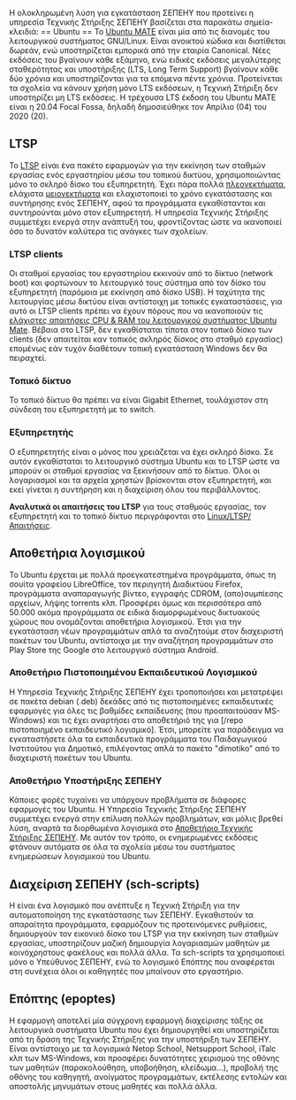 Η ολοκληρωμένη λύση για εγκατάσταση ΣΕΠΕΗΥ που προτείνει η υπηρεσία
Τεχνικής Στήριξης ΣΕΠΕΗΥ βασίζεται στα παρακάτω σημεία-κλειδιά:
\== Ubuntu == Το [Ubuntu MATE](https://ubuntu-mate.org/) είναι μία από
τις διανομές του λειτουργικού συστήματος GNU/Linux. Είναι ανοικτού
κώδικα και διατίθεται δωρεάν, ενώ υποστηρίζεται εμπορικά από την
εταιρία Canonical. Νέες εκδόσεις του βγαίνουν κάθε εξάμηνο, ενώ
ειδικές εκδόσεις μεγαλύτερης σταθερότητας και υποστήριξης (LTS,
Long Term Support) βγαίνουν κάθε δύο χρόνια και υποστηρίζονται για τα
επόμενα πέντε χρόνια. Προτείνεται τα σχολεία να κάνουν χρήση μόνο LTS
εκδόσεων, η Τεχνική Στήριξη δεν υποστηρίζει μη LTS εκδόσεις. Η τρέχουσα
LTS έκδοση του Ubuntu MATE είναι η 20.04 Focal Fossa, δηλαδή
δημοσιεύθηκε τον Απρίλιο (04) του 2020 (20).

## LTSP

Το [LTSP](https://ltsp.org) είναι ένα πακέτο εφαρμογών για την εκκίνηση
των σταθμών εργασίας ενός εργαστηρίου μέσω του τοπικού δικτύου,
χρησιμοποιώντας μόνο το σκληρό δίσκο του εξυπηρετητή. Έχει πάρα
πολλά [πλεονεκτήματα](LTSP/Πλεονεκτήματα), ελάχιστα
[μειονεκτήματα](LTSP/Μειονεκτήματα) και ελαχιστοποιεί
το χρόνο εγκατάστασης και συντήρησης ενός ΣΕΠΕΗΥ, αφού τα προγράμματα
εγκαθίστανται και συντηρούνται μόνο στον εξυπηρετητή. Η υπηρεσία
Τεχνικής Στήριξης συμμετέχει ενεργά στην ανάπτυξή του, φροντίζοντας
ώστε να ικανοποιεί όσο το δυνατόν καλύτερα τις ανάγκες των σχολείων.

### LTSP clients

Οι σταθμοί εργασίας του εργαστηρίου εκκινούν από το δίκτυο (network
boot) και φορτώνουν το λειτουργικό τους σύστημα από τον δίσκο του
εξυπηρετητή (παρόμοια με εκκίνηση από δίσκο USB). Η ταχύτητα της
λειτουργίας μέσω δικτύου είναι αντίστοιχη με τοπικές εγκαταστάσεις, για
αυτό οι LTSP clients πρέπει να έχουν πόρους που να ικανοποιούν τις
[ελάχιστες απαιτήσεις CPU & RAM του λειτουργικού συστήματος Ubuntu
Mate](https://ubuntu-mate.org/about/). Βέβαια στο LTSP, δεν εγκαθίσταται
τίποτα στον τοπικό δίσκο των clients (δεν απαιτείται καν τοπικός σκληρός
δίσκος στο σταθμό εργασίας) επομένως εάν τυχόν διαθέτουν τοπική
εγκατάσταση Windows δεν θα πειραχτεί.

### Τοπικό δίκτυο

Το τοπικό δίκτυο θα πρέπει να είναι Gigabit Ethernet, τουλάχιστον στη
σύνδεση του εξυπηρετητή με το switch.

### Εξυπηρετητής

Ο εξυπηρετητής είναι ο μόνος που χρειάζεται να έχει σκληρό δίσκο. Σε
αυτόν εγκαθίσταται το λειτουργικό σύστημα Ubuntu και το LTSP ώστε να
μπορούν οι σταθμοί εργασίας να ξεκινήσουν από το δίκτυο. Όλοι οι
λογαριασμοί και τα αρχεία χρηστών βρίσκονται στον εξυπηρετητή,
και εκεί γίνεται η συντήρηση και η διαχείριση όλου του
περιβάλλοντος.

**Αναλυτικά οι απαιτήσεις του LTSP** για τους σταθμούς εργασίας, τον
εξυπηρετητή και το τοπικό δίκτυο περιγράφονται στο
[Linux/LTSP/Απαιτήσεις](LTSP/Απαιτήσεις).

## Αποθετήρια λογισμικού

Το Ubuntu έρχεται με πολλά προεγκατεστημένα προγράμματα, όπως τη σουίτα
γραφείου LibreOffice, τον περιηγητή Διαδικτύου Firefox, προγράμματα
αναπαραγωγής βίντεο, εγγραφής CDROM, (απο)συμπίεσης αρχείων, λήψης
torrents κλπ. Προσφέρει όμως και περισσότερα από 50.000 ακόμα
προγράμματα σε ειδικά διαμορφωμένους δικτυακούς χώρους που
ονομάζονται αποθετήρια λογισμικού. Έτσι για την εγκατάσταση νέων
προγραμμάτων απλά τα αναζητούμε στον διαχειριστή πακέτων του
Ubuntu, αντίστοιχα με την αναζήτηση προγραμμάτων στο Play Store της
Google στο λειτουργικό σύστημα Android.

### Αποθετήριο Πιστοποιημένου Εκπαιδευτικού Λογισμικού

Η Υπηρεσία Τεχνικής Στήριξης ΣΕΠΕΗΥ έχει τροποποιήσει και μετατρέψει σε
πακέτα debian (.deb) δεκάδες από τις πιστοποιημένες εκπαιδευτικές
εφαρμογές για όλες τις βαθμίδες εκπαίδευσης (που προαπαιτούσαν
MS-Windows) και τις έχει αναρτήσει στο αποθετήριό της για \[/repo
πιστοποιημένο εκπαιδευτικό λογισμικό\]. Έτσι, μπορείτε για
παράδειγμα να εγκαταστήσετε όλα τα εκπαιδευτικά προγράμματα του
Παιδαγωγικού Ινστιτούτου για Δημοτικό, επιλέγοντας απλά το πακέτο
"dimotiko" από το διαχειριστή πακέτων του Ubuntu.

### Αποθετήριο Υποστήριξης ΣΕΠΕΗΥ

Κάποιες φορές τυχαίνει να υπάρχουν προβλήματα σε διάφορες εφαρμογές του
Ubuntu. Η Υπηρεσία Τεχνικής Στήριξης ΣΕΠΕΗΥ συμμετέχει ενεργά στην
επίλυση πολλών προβλημάτων, και μόλις βρεθεί λύση, αναρτά τα
διορθωμένα λογισμικά στο [Αποθετήριο Τεχνικής Στήριξης
ΣΕΠΕΗΥ](https://launchpad.net/~ts.sch.gr/+archive/ppa). Με αυτόν
τον τρόπο, οι ενημερωμένες εκδόσεις φτάνουν αυτόματα σε όλα τα σχολεία
μέσω του συστήματος ενημερώσεων λογισμικού του Ubuntu.

## Διαχείριση ΣΕΠΕΗΥ (sch-scripts)

Η  είναι ένα λογισμικό που ανέπτυξε η Τεχνική Στήριξη για την
αυτοματοποίηση της εγκατάστασης των ΣΕΠΕΗΥ. Εγκαθιστούν τα
απαραίτητα προγράμματα, εφαρμόζουν τις προτεινόμενες ρυθμίσεις,
δημιουργούν τον εικονικό δίσκο του LTSP για την εκκίνηση των
σταθμών εργασίας, υποστηρίζουν μαζική δημιουργία λογαριασμών
μαθητών με κοινόχρηστους φακέλους και πολλά άλλα. Τα sch-scripts
τα χρησιμοποιεί μόνο ο Υπεύθυνος ΣΕΠΕΗΥ, ενώ το λογισμικό Επόπτης που
αναφέρεται στη συνέχεια όλοι οι καθηγητές που μπαίνουν στο εργαστήριο.

## Επόπτης (epoptes)

Η εφαρμογή  αποτελεί μία σύγχρονη εφαρμογή διαχείρισης τάξης σε
λειτουργικά συστήματα Ubuntu που έχει δημιουργηθεί και
υποστηρίζεται από τη δράση της Τεχνικής Στήριξης για την
υποστήριξη των ΣΕΠΕΗΥ. Είναι αντίστοιχο με τα λογισμικά Netop
School, Netsupport School, iTalc κλπ των MS-Windows, και προσφέρει
δυνατότητες χειρισμού της οθόνης των μαθητών (παρακολούθηση,
υποβοήθηση, κλείδωμα...), προβολή της οθόνης του καθηγητή,
ανοίγματος προγραμμάτων, εκτέλεσης εντολών και αποστολής
μηνυμάτων στους μαθητές και πολλά άλλα.